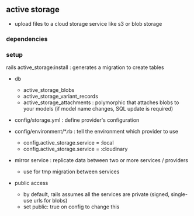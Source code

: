 
## active storage

- upload files to a cloud storage service like s3 or blob storage

### dependencies

### setup

rails active_storage:install : generates a migration to create tables

- db
  + active_storage_blobs
  + active_storage_variant_records
  + active_storage_attachments : polymorphic that attaches blobs to your models (if model name changes, SQL update is required)

- config/storage.yml : define provider's configuration

- config/environment/*.rb : tell the environment which provider to use
  + config.active_storage.service = :local
  + config.active_storage.service = :cloudinary

- mirror service : replicate data between two or more services / providers
  + use for tmp migration between services

- public access
  + by default, rails assumes all the services are private (signed, single-use urls for blobs)
  + set public: true on config to change this